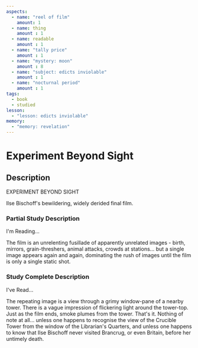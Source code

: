 ```yaml
---
aspects: 
  - name: "reel of film"
    amount: 1
  - name: thing
    amount : 1
  - name: readable
    amount : 1
  - name: "tally price"
    amount : 1
  - name: "mystery: moon"
    amount : 8
  - name: "subject: edicts inviolable"
    amount : 1
  - name: "nocturnal period"
    amount : 1
tags:
  - book
  - studied
lesson:
  - "lesson: edicts inviolable"
memory:
  - "memory: revelation"
---
```


# Experiment Beyond Sight

## Description
EXPERIMENT BEYOND SIGHT

Ilse Bischoff's bewildering, widely derided final film.
### Partial Study Description
I'm Reading...

The film is an unrelenting fusillade of apparently unrelated images - birth, mirrors, grain-threshers, animal attacks, crowds at stations… but a single image appears again and again, dominating the rush of images until the film is only a single static shot.
### Study Complete Description
I've Read...

The repeating image is a view through a grimy window-pane of a nearby tower. There is a vague impression of flickering light around the tower-top. Just as the film ends, smoke plumes from the tower. That's it. Nothing of note at all… unless one happens to recognise the view of the Crucible Tower from the window of the Librarian's Quarters, and unless one happens to know that Ilse Bischoff never visited Brancrug, or even Britain, before her untimely death.